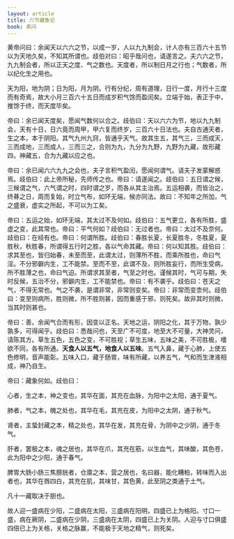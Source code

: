 ```yaml
---
layout: article
title: 六节藏象论
book: 素问
---
```


黄帝问曰：余闻天以六六之节，以成一岁，人以九九制会，计人亦有三百六十五节以为天地久矣，不知其所谓也。歧伯对曰：昭乎哉问也，请遂言之。夫六六之节，九九制会者，所以正天之度、气之数也。天度者，所以制日月之行也；气数者，所以纪化生之用也。

天为阳，地为阴；日为阳，月为阴。行有分纪，周有道理，日行一度，月行十三度而有奇焉，故大小月三百六十五日而成岁积气馀而盈闰矣。立端于始，表正于中，推馀于终，而天度毕矣。

帝曰：余已闻天度矣，愿闻气数何以合之。歧伯曰：天以六六为节，地以九九制会，天有十日，日六竟而周甲，甲六复而终岁，三百六十日法也。夫自古通天者，生之本，本于阴阳。其气九州九窍，皆通乎天气。故其生五，其气三，三而成天，三而成地，三而成人，三而三之，合则为九，九分为九野，九野为九藏，故形藏四，神藏五，合为九藏以应之也。

帝曰：余已闻六六九九之会也，夫子言积气盈闰，愿闻何谓气。请夫子发蒙解惑焉。歧伯曰：此上帝所秘，先师传之也。帝曰：请遂闻之。歧伯曰：五日谓之候，三候谓之气，六气谓之时，四时谓之岁，而各从其主治焉。五运相袭，而皆治之，终朞之日，周而复始，时立气布，如环无端，候亦同法。故曰：不知年之所加，气之盛衰，虚实之所起，不可以为工矣。

帝曰：五运之始，如环无端，其太过不及何如。歧伯曰：五气更立，各有所胜，盛虚之变，此其常也。帝曰：平气何如？歧伯曰：无过者也。帝曰：太过不及奈何。歧伯曰：在经有也。帝曰：何谓所胜。歧伯曰：春胜长夏，长夏胜冬，冬胜夏，夏胜秋，秋胜春，所谓得五行时之胜，各以气命其藏。帝曰：何以知其胜。歧伯曰：求其至也，皆归始春，未至而至，此谓太过，则薄所不胜，而乘所胜也，命曰气淫。不分邪僻内生，工不能禁。至而不至，此谓不及，则所胜妄行，而所生受病，所不胜薄之也，命曰气迫。所谓求其至者，气至之时也。谨候其时，气可与期，失时反候，五治不分，邪僻内生，工不能禁也。帝曰：有不袭乎。歧伯曰：苍天之气，不得无常也。气之不袭，是谓非常，非常则变矣。帝曰：非常而变柰何。歧伯曰：变至则病所，胜则微，所不胜则甚，因而重感于邪，则死矣。故非其时则微，当其时则甚也。

帝曰：善。余闻气合而有形，因变以正名。天地之运，阴阳之化，其于万物，孰少孰多，可得闻乎。歧伯曰：悉哉问也，天至广不可度，地至大不可量，大神灵问，请陈其方。草生五色，五色之变，不可胜视；草生五味，五味之美，不可胜极，嗜欲不同，各有所通。**天食人以五气，地食人以五味**。五气入鼻，藏于心肺，上使五色修明，音声能彰。五味入口，藏于肠胃，味有所藏，以养五气，气和而生津液相成，神乃自生。

帝曰：藏象何如。歧伯曰：

心者，生之本，神之变也，其华在面，其充在血脉，为阳中之太阳，通于夏气。

肺者，气之本，魄之处也，其华在毛，其充在皮，为阳中之太阴，通于秋气。

肾者，主蛰封藏之本，精之处也，其华在发，其充在骨，为阴中之少阴，通于冬气。

肝者，罢极之本，魂之居也，其华在爪，其充在筋，以生血气，其味酸，其色苍，此为阳中之少阳，通于春气。

脾胃大肠小肠三焦膀胱者，仓廪之本，营之居也，名曰器，能化糟粕，转味而入出者也，其华在唇四白，其充在肌，其味甘，其色黄，此至阴之类通于土气。

凡十一藏取决于胆也。

故人迎一盛病在少阳，二盛病在太阳，三盛病在阳明，四盛已上为格阳。寸口一盛，病在厥阴，二盛病在少阴，三盛病在太阴，四盛已上为关阴。人迎与寸口俱盛四倍已上为关格，关格之脉赢，不能极于天地之精气，则死矣。

